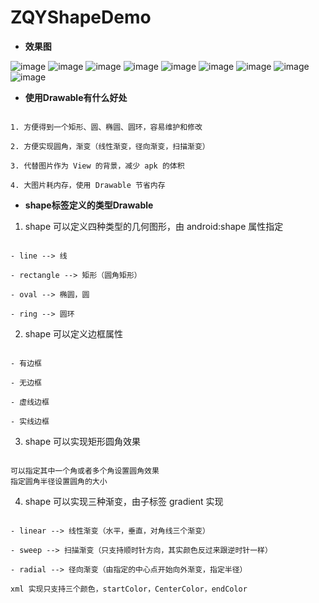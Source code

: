 # ZQYShapeDemo

- **效果图**

![image](https://github.com/zhaoqingyue/ZQYShapeDemo/blob/master/img/11.png)
![image](https://github.com/zhaoqingyue/ZQYShapeDemo/blob/master/img/22.png)
![image](https://github.com/zhaoqingyue/ZQYShapeDemo/blob/master/img/33.png)
![image](https://github.com/zhaoqingyue/ZQYShapeDemo/blob/master/img/44.png)
![image](https://github.com/zhaoqingyue/ZQYShapeDemo/blob/master/img/55.png)
![image](https://github.com/zhaoqingyue/ZQYShapeDemo/blob/master/img/66.png)
![image](https://github.com/zhaoqingyue/ZQYShapeDemo/blob/master/img/77.png)
![image](https://github.com/zhaoqingyue/ZQYShapeDemo/blob/master/img/88.png)
![image](https://github.com/zhaoqingyue/ZQYShapeDemo/blob/master/img/99.png)


- **使用Drawable有什么好处**

```

1. 方便得到一个矩形、圆、椭圆、圆环，容易维护和修改

2. 方便实现圆角，渐变（线性渐变，径向渐变，扫描渐变）

3. 代替图片作为 View 的背景，减少 apk 的体积

4. 大图片耗内存，使用 Drawable 节省内存

```


- **shape标签定义的类型Drawable**

1. shape 可以定义四种类型的几何图形，由 android:shape 属性指定


```

- line --> 线

- rectangle --> 矩形（圆角矩形）

- oval --> 椭圆，圆

- ring --> 圆环

```


2. shape 可以定义边框属性


```

- 有边框

- 无边框

- 虚线边框

- 实线边框

```


3. shape 可以实现矩形圆角效果


```

可以指定其中一个角或者多个角设置圆角效果
指定圆角半径设置圆角的大小

```

4. shape 可以实现三种渐变，由子标签 gradient 实现


```

- linear --> 线性渐变（水平，垂直，对角线三个渐变）

- sweep --> 扫描渐变（只支持顺时针方向，其实颜色反过来跟逆时针一样）

- radial --> 径向渐变（由指定的中心点开始向外渐变，指定半径）

xml 实现只支持三个颜色，startColor，CenterColor，endColor

```


